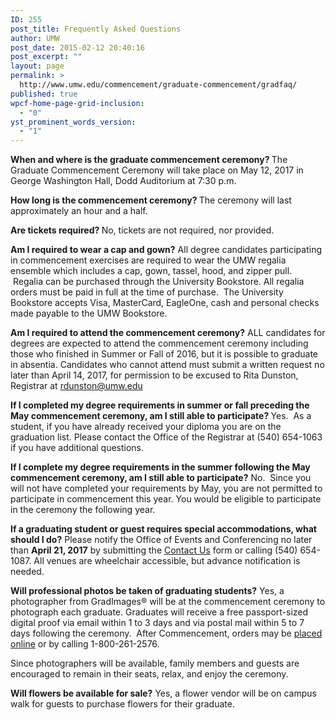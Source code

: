 ```yaml
---
ID: 255
post_title: Frequently Asked Questions
author: UMW
post_date: 2015-02-12 20:40:16
post_excerpt: ""
layout: page
permalink: >
  http://www.umw.edu/commencement/graduate-commencement/gradfaq/
published: true
wpcf-home-page-grid-inclusion:
  - "0"
yst_prominent_words_version:
  - "1"
---
```

<strong>When and where is the graduate commencement ceremony?
</strong>The Graduate Commencement Ceremony will take place on May 12, 2017 in George Washington Hall, Dodd Auditorium at 7:30 p.m.

<strong>How long is the commencement ceremony?
</strong>The ceremony will last approximately an hour and a half.

<strong>Are tickets required?
</strong>No, tickets are not required, nor provided.

<strong>Am I required to wear a cap and gown?</strong>
All degree candidates participating in commencement exercises are required to wear the UMW regalia ensemble which includes a cap, gown, tassel, hood, and zipper pull.  Regalia can be purchased through the University Bookstore. All regalia orders must be paid in full at the time of purchase.  The University Bookstore accepts Visa, MasterCard, EagleOne, cash and personal checks made payable to the UMW Bookstore.

<strong>Am I required to attend the commencement ceremony?</strong>
ALL candidates for degrees are expected to attend the commencement ceremony including those who finished in Summer or Fall of 2016, but it is possible to graduate in absentia. Candidates who cannot attend must submit a written request no later than April 14, 2017, for permission to be excused to Rita Dunston, Registrar at <a href="mailto:rdunston@umw.edu">rdunston@umw.edu</a>

<strong>If I completed my degree requirements in summer or fall preceding the May commencement ceremony, am I still able to participate?
</strong>Yes.  As a student, if you have already received your diploma you are on the graduation list. Please contact the Office of the Registrar at (540) 654-1063 if you have additional questions.

<strong>If I complete my degree requirements in the summer following the May commencement ceremony, am I still able to participate?</strong>
No.  Since you will not have completed your requirements by May, you are not permitted to participate in commencement this year. You would be eligible to participate in the ceremony the following year.

<strong>If a graduating student or guest requires special accommodations, what should I do?</strong>
Please notify the Office of Events and Conferencing no later than <strong>April 21, 2017</strong> by submitting the <a href="http://www.umw.edu/commencement/contact-us/">Contact Us</a> form or calling (540) 654-1087. All venues are wheelchair accessible, but advance notification is needed.

<strong>Will professional photos be taken of graduating students?</strong>
Yes, a photographer from GradImages® will be at the commencement ceremony to photograph each graduate. Graduates will receive a free passport-sized digital proof via email within 1 to 3 days and via postal mail within 5 to 7 days following the ceremony.  After Commencement, orders may be <a href="http://www.gradimages.com">placed online</a> or by calling 1-800-261-2576.

Since photographers will be available, family members and guests are encouraged to remain in their seats, relax, and enjoy the ceremony.

<strong>Will flowers be available for sale?</strong>
Yes, a flower vendor will be on campus walk for guests to purchase flowers for their graduate.